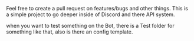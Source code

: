 Feel free to create a pull request on features/bugs and other things. This is a simple project to go deeper inside of Discord and there API system.

when you want to test something on the Bot, there is a Test folder for something like that, also is there an config template.
